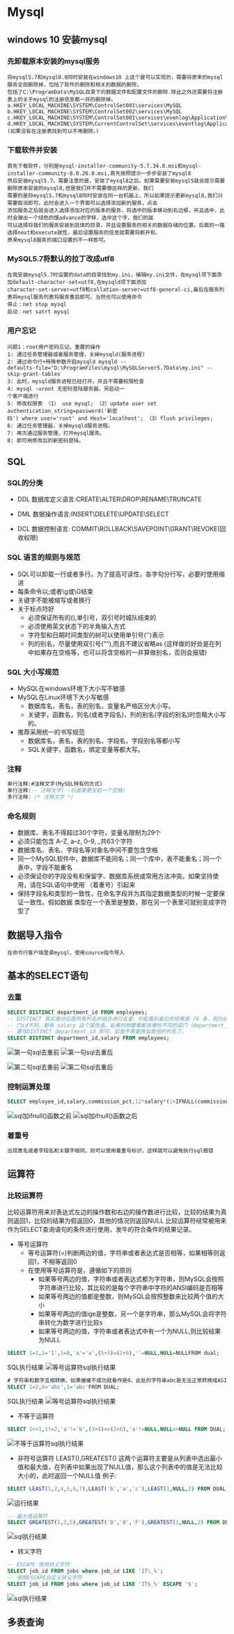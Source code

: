 # Mysql

## windows 10 安装mysql

### 先卸载原本安装的mysql服务
```text
将mysql5.7和mysql8.0同时安装在windows10 上这个是可以实现的，需要将原来的mysql服务全部删除掉，包括了软件的删除和相关的数据的删除，
包括了C:\ProgramData\MySQL目录下的数据文件和配置文件的删除.除此之外还需要将注册表上的关于mysql的注册信息都一并的删除掉。
a.HKEY_LOCAL_MACHINE\SYSTEM\ControlSet001\services\MySQL
b.HKEY_LOCAL_MACHINE\SYSTEM\ControlSet002\services\MySQL
c.HKEY_LOCAL_MACHINE\SYSTEM\ControlSet001\services\evenlog\Application\MySQL
d.HKEY_LOCAL_MACHINE\SYSTEM\CurrentControlSet\services\eventlog\Application\MySQL
(如果没有在注册表找到可以不用删除。)
```
### 下载软件并安装
```text
首先下载软件，分别是mysql-installer-community-5.7.34.0.msi和mysql-installer-community-8.0.26.0.msi,首先按照提示一步步安装了mysql8
然后安装mysql5.7。需要注意的是，安装了mysql8之后，如果需要安装mysql5就会提示需要删除原本安装的mysql8,但是我们并不需要做这样的更新，我们
需要的是将mysql5.7和mysql8同时安装在同一台机器上，所以如果提示更新mysql8,我们只需要取消即可，此时会进入一个界面可以选择添加新的服务，点击
添加服务之后就会进入选择添加对应的版本的服务，将选中的版本移动到右边框，并且选中，此时会弹出一个绿色的饿advance的字样，选中这个字，我们的就
可以选择将我们的服务安装到具体的目录，并且设置服务的相关的数据存储的位置。后面的一路选择next和execute就性，最后设置服务的信息就需要将断开和、
原来mysql8服务的端口设置的不一样即可。
```
### MySQL5.7将默认的拉丁改成utf8
```text
在我安装mysql5.7时设置的data的目录找到my.ini，编辑my.ini文件，在mysql项下面添加default-character-set=utf8,在mysqld项下面添加
character-set-server=utf8和collation-server=utf8-general-ci,最后在服务列表将mysql服务列表将服务重启即可。当然也可以使用命令
停止：net stop mysql
启动：net satrt mysql
```


### 用户忘记
```text
问题1：root用户密码忘记，重置的操作
1: 通过任务管理器或者服务管理，关掉mysqld(服务进程) 
2: 通过命令行+特殊参数开启mysqld mysqld --
defaults-file="D:\ProgramFiles\mysql\MySQLServer5.7Data\my.ini" --skip-grant-tables
3: 此时，mysqld服务进程已经打开。并且不需要权限检查 
4: mysql -uroot 无密码登陆服务器。另启动一
个客户端进行 
5: 修改权限表 （1） use mysql; （2）update user set authentication_string=password('新密
码') where user='root' and Host='localhost'; （3）flush privileges; 
6: 通过任务管理器，关掉mysqld服务进程。 
7: 再次通过服务管理，打开mysql服务。 
8: 即可用修改后的新密码登陆。
```
## SQL

### SQL的分类
* DDL
数据库定义语言:CREATE\ALTER\DROP\RENAME\TRUNCATE

* DML
数据操作语言:INSERT\DELETE\UPDATE\SELECT

* DCL 
数据控制语言: COMMIT\ROLLBACK\SAVEPOINT\GRANT\REVOKE(回收权限)


### SQL 语言的规则与规范

* SQL可以卸载一行或者多行。为了提高可读性，各字句分行写，必要时使用缩进
* 每条命令以;或者\g或\G结束
* 关键字不能被缩写或者换行
* 关于标点符好
    * 必须保证所有的(),单引号，双引号时城队结束的
    * 必须使用英文状态下的半角输入方式
    * 字符型和日期时间类型的树可以使用单引号('')表示
    * 列的别名，尽量使用双引号(""),而且不建议省略as (这样做的好处是在列中如果存在空格等，也可以将含空格的一并算做别名，否则会报错)

### SQL 大小写规范
* MySQL在windows环境下大小写不敏感
* MySQL在Linux环境下大小写敏感
    * 数据库名，表名，表的别名，变量名严格区分大小写。
    * 关键字，函数名，列名(或者字段名)，列的别名(字段的别名)时忽略大小写的。
* 推荐采用统一的书写规范
    * 数据库名，表名，表的别名，字段名，字段别名等都小写
    * SQL关键字，函数名，绑定变量等都大写。
    
### 注释
```sql
单行注释:#注释文字(MySQL特有的方式)
单行注释:-- 注释文字(--后面需要宝航一个空格)
多行注释: /* 注释文字 */
```    
    
### 命名规则
* 数据库、表名不得超过30个字符，变量名限制为29个
* 必须只能包含 A–Z, a–z, 0–9, _共63个字符
* 数据库名、表名、字段名等对象名中间不要包含空格
* 同一个MySQL软件中，数据库不能同名；同一个库中，表不能重名；同一个表中，字段不能重名
* 必须保证你的字段没有和保留字、数据库系统或常用方法冲突。如果坚持使用，请在SQL语句中使用`（着重号）引起来
* 保持字段名和类型的一致性，在命名字段并为其指定数据类型的时候一定要保证一致性。假如数据
 类型在一个表里是整数，那在另一个表里可就别变成字符型了   

## 数据导入指令
```text
在命令行客户端登录mysql，使用source指令导入
```
## 基本的SELECT语句
### 去重
```sql
SELECT DISTINCT department_id FROM employees;
-- DISTINCT 其实是对后面所有列名的组合进行去重，你能看到最后的结果是 74 条，因为这 74 个部
-- 门id不同，都有 salary 这个属性值。如果你想要看都有哪些不同的部门（department_id），只需
-- 要写DISTINCT department_id 即可，后面不需要再加其他的列名了。
SELECT DISTINCT department_id,salary FROM employees;
```
![第一句sql去重前](./files\sql去重-1.PNG)
![第一句sql去重后](./files\sql去重-2.PNG)

![第二句sql去重前](./files\sql去重-3.PNG)
![第二句sql去重后](./files\sql去重-4.PNG)


### 控制运算处理
```sql
SELECT employee_id,salary,commission_pct,12*salary*(1+IFNULL(commission_pct,0)) "annual_sal" FROM employees;
```
![sql加ifnull()函数之前](./files\sql空值参与运算-1.PNG)
![sql加ifnull()函数之后](./files\sql空值参与运算-2.PNG)

### 着重号
```sql
出现表名或者字段名和关键字相同，则可以使用着重号标识，这样就可以避免执行sql报错
```

## 运算符

### 比较运算符
比较运算符用来对表达式左边的操作数和右边的操作数进行比较，比较的结果为真则返回1，比较的结果为假返回0，其他的情况则返回NULL
比较运算符经常被用来作为SELECT查询语句的条件进行使用，发牛的符合条件的结果记录。
* 等号运算符
    * 等号运算符(=)判断两边的值，字符串或者表达式是否相等，如果相等则返回1，不相等返回0
    * 在使用等号运算符是，遵循如下的原则
        * 如果等号两边的值，字符串或者表达式都为字符串，则MySQL会按照字符串进行比较，其比较的是每个字符串中字符的ANSI编码是否相等
        * 如果等号两边的值都是整数，则MySQL会按照整数来比较两个值的大小
        * 如果等号两边的值ige是整数，另一个是字符串，那么MySQL会将字符串转化为数字进行比较s
        * 如果等号两边的值，字符串或者表达式中有一个为NULL,则比较结果为NULL
        
```sql
SELECT 1=1,1='1',1=0,'a'='a',(5+3)=(2+6),''=NULL,NULL=NULLFROM dual;
```        
SQL执行结果
![等号运算符sql执行结果](./files\比较运算符-1.PNG)

```sql
# 字符串和数字互相转换，如果缓缓不成功就看作是0，此处的字符串abc是无法正常转换成ASIIC码的，所以默认返回0.
SELECT 1=2,0='abc',1='abc'FROM DUAL;
```
SQL执行结果
![等号运算符sql执行结果](./files\比较运算符-2.PNG)

* 不等于运算符
```sql
SELECT 1<>1,1!=2,'a'!='b',(3+4)<>(2+6),'a'!=NULL,NULL<>NULL FROM DUAL;
```
![不等于运算符sql执行结果](./files\比较运算符-3.PNG)


* 非符号运算符 LEAST(),GREATEST()
这两个运算符主要是从列表中选出最小值和最大值，在列表中如果出现了NULL值，那么这个列表中的值是无法比较大小的，此时返回一个NULL值
例子:
```sql
SELECT LEAST(1,2,4,5,6,7),LEAST('b','a','c'),LEAST(1,NULL,2) FROM DUAL
```
![运行结果](./files\比较运算符-4.PNG)

```sql
-- 最大值运算符
SELECT GREATEST(1,2,5),GREATEST('D','A','F'),GREATEST(1,NULL,2) FROM DUAL;
```
![sql执行结果](./files\比较运算符-5.PNG)


* 转义字符
```sql
-- ESCAPE 使用转义字符
SELECT job_id FROM jobs where job_id LIKE 'IT\_%';
-- 使用ESCAPE自定义转义字符
SELECT job_id FROM jobs where job_id LIKE 'IT$_%' ESCAPE '$';
```
![sql执行结果](./files\比较运算符-6.PNG)



## 多表查询

















